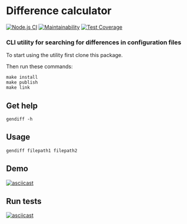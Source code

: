 # Difference calculator

[![Node.js CI](https://github.com/Vmelnikoff/frontend-project-lvl2/workflows/Node.js%20CI/badge.svg)](https://github.com/frontend-project-lvl2/workflows/Node.js%20CI/actions)
[![Maintainability](https://api.codeclimate.com/v1/badges/2592177b3dafbea7bc96/maintainability)](https://codeclimate.com/github/Vmelnikoff/frontend-project-lvl2/maintainability)
[![Test Coverage](https://api.codeclimate.com/v1/badges/2592177b3dafbea7bc96/test_coverage)](https://codeclimate.com/github/Vmelnikoff/frontend-project-lvl2/test_coverage)

### CLI utility for searching for differences in configuration files

To start using the utility first clone this package.
 
Then run these commands:
```
make install
make publish
make link
```   

## Get help  

```
gendiff -h
```   

## Usage
```
gendiff filepath1 filepath2
```

## Demo

[![asciicast](https://asciinema.org/a/Znr1wLIAYH3keeFkqSC0ZUu5m.svg)](https://asciinema.org/a/Znr1wLIAYH3keeFkqSC0ZUu5m)

## Run tests

[![asciicast](https://asciinema.org/a/ehqmkvq97SqTJeyIPVjx3mbhd.svg)](https://asciinema.org/a/ehqmkvq97SqTJeyIPVjx3mbhd)


